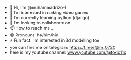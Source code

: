 - 👋 Hi, I’m @muhammadrizo-1
- 👀 I’m interested in making video games
- 🌱 I’m currently learning python (django)
- 💞️ I’m looking to collaborate on ...
- 📫 How to reach me ...
- 😄 Pronouns: he/him/his
- ⚡ Fun fact: i'm interested in 3d modelling too
- you can find me on telegram: https://t.me/@im_0720
- here is my youtube channel: www.youtube.com/@toxic11x

<!---
muhammadrizo-1/muhammadrizo-1 is a ✨ special ✨ repository because its `README.md` (this file) appears on your GitHub profile.
You can click the Preview link to take a look at your changes.
--->
